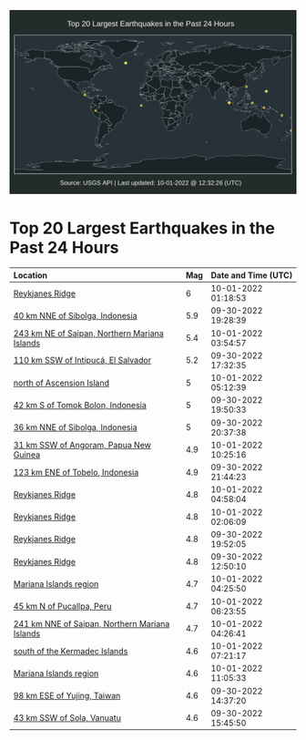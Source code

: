 ![Map](./map.png)

# Top 20 Largest Earthquakes in the Past 24 Hours

| Location | Mag | Date and Time (UTC) |
|:---|:---|:---|
| [Reykjanes Ridge](https://earthquake.usgs.gov/earthquakes/eventpage/us6000ipva) | 6 | 10-01-2022 01:18:53 |
| [40 km NNE of Sibolga, Indonesia](https://earthquake.usgs.gov/earthquakes/eventpage/us6000ipri) | 5.9 | 09-30-2022 19:28:39 |
| [243 km NE of Saipan, Northern Mariana Islands](https://earthquake.usgs.gov/earthquakes/eventpage/us6000ipwl) | 5.4 | 10-01-2022 03:54:57 |
| [110 km SSW of Intipucá, El Salvador](https://earthquake.usgs.gov/earthquakes/eventpage/us6000ipny) | 5.2 | 09-30-2022 17:32:35 |
| [north of Ascension Island](https://earthquake.usgs.gov/earthquakes/eventpage/us6000ipx1) | 5 | 10-01-2022 05:12:39 |
| [42 km S of Tomok Bolon, Indonesia](https://earthquake.usgs.gov/earthquakes/eventpage/us6000iprr) | 5 | 09-30-2022 19:50:33 |
| [36 km NNE of Sibolga, Indonesia](https://earthquake.usgs.gov/earthquakes/eventpage/us6000ips6) | 5 | 09-30-2022 20:37:38 |
| [31 km SSW of Angoram, Papua New Guinea](https://earthquake.usgs.gov/earthquakes/eventpage/us6000ipyg) | 4.9 | 10-01-2022 10:25:16 |
| [123 km ENE of Tobelo, Indonesia](https://earthquake.usgs.gov/earthquakes/eventpage/us6000ipsr) | 4.9 | 09-30-2022 21:44:23 |
| [Reykjanes Ridge](https://earthquake.usgs.gov/earthquakes/eventpage/us6000ipx0) | 4.8 | 10-01-2022 04:58:04 |
| [Reykjanes Ridge](https://earthquake.usgs.gov/earthquakes/eventpage/us6000ipvm) | 4.8 | 10-01-2022 02:06:09 |
| [Reykjanes Ridge](https://earthquake.usgs.gov/earthquakes/eventpage/us6000iprv) | 4.8 | 09-30-2022 19:52:05 |
| [Reykjanes Ridge](https://earthquake.usgs.gov/earthquakes/eventpage/us6000ipml) | 4.8 | 09-30-2022 12:50:10 |
| [Mariana Islands region](https://earthquake.usgs.gov/earthquakes/eventpage/us6000ipwx) | 4.7 | 10-01-2022 04:25:50 |
| [45 km N of Pucallpa, Peru](https://earthquake.usgs.gov/earthquakes/eventpage/us6000ipxd) | 4.7 | 10-01-2022 06:23:55 |
| [241 km NNE of Saipan, Northern Mariana Islands](https://earthquake.usgs.gov/earthquakes/eventpage/us6000ipwy) | 4.7 | 10-01-2022 04:26:41 |
| [south of the Kermadec Islands](https://earthquake.usgs.gov/earthquakes/eventpage/us6000ipxq) | 4.6 | 10-01-2022 07:21:17 |
| [Mariana Islands region](https://earthquake.usgs.gov/earthquakes/eventpage/us6000ipyt) | 4.6 | 10-01-2022 11:05:33 |
| [98 km ESE of Yujing, Taiwan](https://earthquake.usgs.gov/earthquakes/eventpage/us6000ipn2) | 4.6 | 09-30-2022 14:37:20 |
| [43 km SSW of Sola, Vanuatu](https://earthquake.usgs.gov/earthquakes/eventpage/us6000ipnf) | 4.6 | 09-30-2022 15:45:50 |
